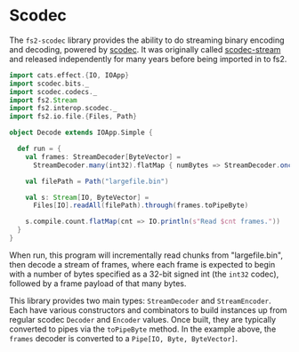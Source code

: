 # Scodec 

The `fs2-scodec` library provides the ability to do streaming binary encoding and decoding, powered by [scodec](https://github.com/scodec/scodec). It was originally called [scodec-stream](https://github.com/scodec/scodec-stream) and released independently for many years before being imported in to fs2.

```scala mdoc
import cats.effect.{IO, IOApp}
import scodec.bits._
import scodec.codecs._
import fs2.Stream
import fs2.interop.scodec._
import fs2.io.file.{Files, Path}

object Decode extends IOApp.Simple {

  def run = {
    val frames: StreamDecoder[ByteVector] =
      StreamDecoder.many(int32).flatMap { numBytes => StreamDecoder.once(bytes(numBytes)) }

    val filePath = Path("largefile.bin")

    val s: Stream[IO, ByteVector] =
      Files[IO].readAll(filePath).through(frames.toPipeByte)

    s.compile.count.flatMap(cnt => IO.println(s"Read $cnt frames."))
  }
}
```

When run, this program will incrementally read chunks from "largefile.bin", then decode a stream of frames, where each frame is expected to begin with a number of bytes specified as a 32-bit signed int (the `int32` codec), followed by a frame payload of that many bytes.

This library provides two main types: `StreamDecoder` and `StreamEncoder`. Each have various constructors and combinators to build instances up from regular scodec `Decoder` and `Encoder` values. Once built, they are typically converted to pipes via the `toPipeByte` method. In the example above, the `frames` decoder is converted to a `Pipe[IO, Byte, ByteVector]`.